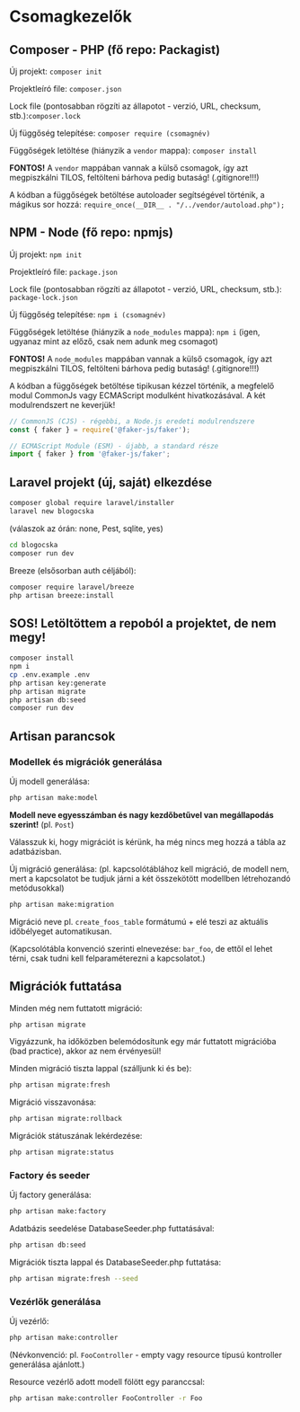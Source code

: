 # Csomagkezelők

## Composer - PHP (fő repo: Packagist)

Új projekt: `composer init`

Projektleíró file: `composer.json`

Lock file (pontosabban rögzíti az állapotot - verzió, URL, checksum, stb.):`composer.lock`

Új függőség telepítése: `composer require (csomagnév)`

Függőségek letöltése (hiányzik a `vendor` mappa): `composer install`

**FONTOS!** A `vendor` mappában vannak a külső csomagok, így azt megpiszkálni TILOS, feltölteni bárhova pedig butaság! (.gitignore!!!)

A kódban a függőségek betöltése autoloader segítségével történik, a mágikus sor hozzá:
`require_once(__DIR__ . "/../vendor/autoload.php");`

## NPM - Node (fő repo: npmjs)

Új projekt:
`npm init`

Projektleíró file: `package.json`

Lock file (pontosabban rögzíti az állapotot - verzió, URL, checksum, stb.): `package-lock.json`

Új függőség telepítése:
`npm i (csomagnév)`

Függőségek letöltése (hiányzik a `node_modules` mappa):
`npm i` (igen, ugyanaz mint az előző, csak nem adunk meg csomagot)

**FONTOS!** A `node_modules` mappában vannak a külső csomagok, így azt megpiszkálni TILOS, feltölteni bárhova pedig butaság! (.gitignore!!!)

A kódban a függőségek betöltése tipikusan kézzel történik, a megfelelő modul CommonJs vagy ECMAScript modulként hivatkozásával. A két modulrendszert ne keverjük!

```js
// CommonJS (CJS) - régebbi, a Node.js eredeti modulrendszere
const { faker } = require('@faker-js/faker');

// ECMAScript Module (ESM) - újabb, a standard része
import { faker } from '@faker-js/faker';
```

## Laravel projekt (új, saját) elkezdése

```sh
composer global require laravel/installer
laravel new blogocska
```
(válaszok az órán: none, Pest, sqlite, yes)

```sh
cd blogocska
composer run dev
```

Breeze (elsősorban auth céljából):
```sh
composer require laravel/breeze
php artisan breeze:install
```

## SOS! Letöltöttem a repoból a projektet, de nem megy!

```sh
composer install
npm i
cp .env.example .env
php artisan key:generate
php artisan migrate
php artisan db:seed
composer run dev
```

## Artisan parancsok

### Modellek és migrációk generálása

Új modell generálása:

```sh
php artisan make:model
```

**Modell neve egyesszámban és nagy kezdőbetűvel van megállapodás szerint!** (pl. `Post`)

Válasszuk ki, hogy migrációt is kérünk, ha még nincs meg hozzá a tábla az adatbázisban.

Új migráció generálása: (pl. kapcsolótáblához kell migráció, de modell nem, mert a kapcsolatot be tudjuk járni a két összekötött modellben létrehozandó metódusokkal)

```sh
php artisan make:migration
```

Migráció neve pl. `create_foos_table` formátumú + elé teszi az aktuális időbélyeget automatikusan.

(Kapcsolótábla konvenció szerinti elnevezése: `bar_foo`, de ettől el lehet térni, csak tudni kell felparaméterezni a kapcsolatot.)

## Migrációk futtatása

Minden még nem futtatott migráció:

```sh
php artisan migrate
```

Vigyázzunk, ha időközben belemódosítunk egy már futtatott migrációba (bad practice), akkor az nem érvényesül!

Minden migráció tiszta lappal (szálljunk ki és be):

```sh
php artisan migrate:fresh
```

Migráció visszavonása:

```sh
php artisan migrate:rollback
```

Migrációk státuszának lekérdezése:

```sh
php artisan migrate:status
```

### Factory és seeder

Új factory generálása:

```sh
php artisan make:factory
```

Adatbázis seedelése DatabaseSeeder.php futtatásával:

```sh
php artisan db:seed
```

Migrációk tiszta lappal és DatabaseSeeder.php futtatása:

```sh
php artisan migrate:fresh --seed
```

### Vezérlők generálása

Új vezérlő:

```sh
php artisan make:controller
```

(Névkonvenció: pl. `FooController` - empty vagy resource típusú kontroller generálása ajánlott.)

Resource vezérlő adott modell fölött egy paranccsal:

```sh
php artisan make:controller FooController -r Foo
```